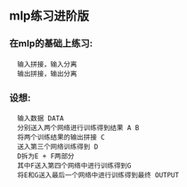 ## mlp练习进阶版  

### 在mlp的基础上练习:  
      输入拼接，输入分离  
      输出拼接，输出分离  
    
### 设想:
      输入数据 DATA 
      分别送入两个网络进行训练得到结果 A B  
      将两个训练结果的输出拼接 C   
      送入第三个网络训练得到 D  
      D拆为E + F两部分  
      其中F送入第四个网络中进行训练得到G  
      将E和G送入最后一个网络中进行训练得到最终 OUTPUT
      
      
